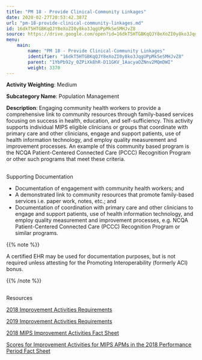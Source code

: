 ```yaml
---
title: "PM 18 - Provide Clinical-Community Linkages"
date: 2020-02-27T20:53:42.387Z
url: "pm-18-provide-clinical-community-linkages.md"
id: 16dkT5HTGBKqQJY8eXoZI0y8ko3JqgUPpMkSeSMHJvZ8
source: https://drive.google.com/open?id=16dkT5HTGBKqQJY8eXoZI0y8ko3JqgUPpMkSeSMHJvZ8
menu:
    main:
        name: "PM 18 - Provide Clinical-Community Linkages"
        identifier: "16dkT5HTGBKqQJY8eXoZI0y8ko3JqgUPpMkSeSMHJvZ8"
        parent: "1YbPb92y_0ZPiXk8hR-D11GKV_1AacyaOZNnv2MQmDWI"
        weight: 3370
---
```









**Activity Weighting**: Medium

**Subcategory Name**: Population Management

**Description**: Engaging community health workers to provide a comprehensive link to community resources through family-based services focusing on success in health, education, and self-sufficiency. This activity supports individual MIPS eligible clinicians or groups that coordinate with primary care and other clinicians, engage and support patients, use of health information technology, and employ quality measurement and improvement processes. An example of this community based program is the NCQA Patient-Centered Connected Care (PCCC) Recognition Program or other such programs that meet these criteria.







## 

Supporting Documentation

* Documentation of engagement with community health workers; and 
* A demonstrated link to community resources that promote family-based services i.e. paper work, notes, etc.; and 
* Documentation of coordination with primary care and other clinicians to engage and support patients, use of health information technology, and employ quality measurement and improvement processes, e.g. NCQA Patient-Centered Connected Care (PCCC) Recognition Program or similar programs. 

{{% note %}}

A certified EHR may be used for documentation purposes, but is not required unless attesting for the Promoting Interoperability (formerly ACI) bonus.

{{% /note %}}


## 

Resources

[2018 Improvement Activities Requirements](https://qpp.cms.gov/mips/improvement-activities?py=2018)

[2019 Improvement Activities Requirements](https://qpp.cms.gov/mips/improvement-activities?py=2019)

[2018 MIPS Improvement Activities Fact Sheet](https://qpp.cms.gov/resource/2018%20MIPS%20Improvement%20Activities%20Fact%20Sheet)

[Scores for Improvement Activities for MIPS APMs in the 2018 Performance Period Fact Sheet](https://qpp.cms.gov/resource/2018%20MIPS%20APMs%20improvement%20Activities%20scores%20fact%20sheet)

